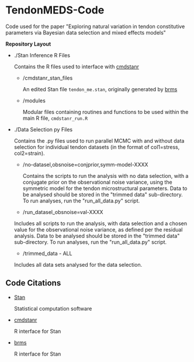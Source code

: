 # TendonMEDS-Code
Code used for the paper "Exploring natural variation in tendon constitutive parameters via Bayesian data selection and mixed effects models"

__Repository Layout__
- ./Stan Inference R Files

  Contains the R files used to interface with [cmdstanr](https://mc-stan.org/cmdstanr/index.html)

  - /cmdstanr_stan_files

    An edited Stan file `tendon_me.stan`, originally generated by [brms](https://paulbuerkner.com/brms/)
  - /modules

    Modular files containing routines and functions to be used within the main R file, `cmdstanr_run.R`
    
- ./Data Selection py Files

  Contains the .py files used to run parallel MCMC with and without data selection for individual tendon datasets (in the format of col1=stress, col2=strain).

  - /no-datasel,obsnoise=conjprior,symm-model-XXXX

    Contains the scripts to run the analysis with no data selection, with a conjugate prior on the observational noise variance, using the symmetric model for the tendon microstructural parameters. Data to be analysed should be stored in the "trimmed data" sub-directory. To run analyses, run the "run_all_data.py" script.

  - /run_datasel_obsnoise=val-XXXX

  Includes all scripts to run the analysis, with data selection and a chosen value for the observational noise variance, as defined per the residual analysis. Data to be analysed should be stored in the "trimmed data" sub-directory. To run analyses, run the "run_all_data.py" script.

  - /trimmed_data - ALL
 
  Includes all data sets analysed for the data selection. 

## __Code Citations__
- [Stan](https://mc-stan.org/)

  Statistical computation software

- [cmdstanr](https://mc-stan.org/cmdstanr/index.html)

  R interface for Stan

- [brms](https://paulbuerkner.com/brms/)

  R interface for Stan
